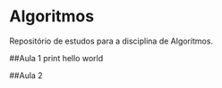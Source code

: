 # Algoritmos
Repositório de estudos para a disciplina de Algoritmos.

##Aula 1
print hello world

##Aula 2
